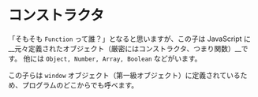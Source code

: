 # コンストラクタ

「そもそも `Function` って誰？」となると思いますが、この子は JavaScript に__元々定義されたオブジェクト（厳密にはコンストラクタ、つまり関数）__です。
他には `Object, Number, Array, Boolean` などがいます。

この子らは `window` オブジェクト（第一級オブジェクト）に定義されているため、プログラムのどこからでも呼べます。


